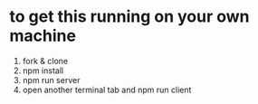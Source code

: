 # to get this running on your own machine
1. fork & clone
1. npm install
1. npm run server
1. open another terminal tab and npm run client
